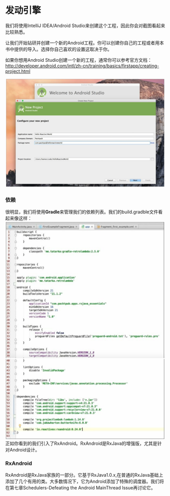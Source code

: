 # 发动引擎

我们将使用IntelliJ IDEA/Android Studio来创建这个工程，因此你会对截图看起来比较熟悉。

让我们开始钻研并创建一个新的Android工程。你可以创建你自己的工程或者用本书中提供的导入。选择你自己喜欢的设置这取决于你。

如果你想用Android Studio创建一个新的工程，通常你可以参考官方文档：http://developer.android.com/intl/zh-cn/training/basics/firstapp/creating-project.html

![](chapter3_1.png)

### 依赖

很明显，我们将使用**Gradle**来管理我们的依赖列表。我们的build.gradble文件看起来像这样：
 ![](chapter3_2.png)
 ![](chapter3_3.png)
正如你看到的我们引入了RxAndroid。RxAndroid是RxJava的增强版，尤其是针对Android设计。
### RxAndroid

RxAndroid是RxJava家族的一部分。它基于RxJava1.0.x,在普通的RxJava基础上添加了几个有用的类。大多数情况下，它为Android添加了特殊的调度器。我们将在第七章Schedulers-Defeating the Android MainThread Issue再讨论它。





























